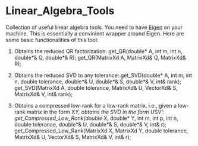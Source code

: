 Linear_Algebra_Tools
====================

Collection of useful linear algebra tools. You need to have [Eigen](http://eigen.tuxfamily.org/) on your machine. This is essentially a convinient wrapper around Eigen. Here are some basic functionalities of this tool:

1. Obtains the reduced QR factorization:
	get_QR(double* A, int m, int n, double*& Q, double*& R);
	get_QR(MatrixXd A, MatrixXd& Q, MatrixXd& R);

2. Obtains the reduced SVD to any tolerance:
	get_SVD(double* A, int m, int n, double tolerance, double*& U, double*& S, double*& V, int& rank);
	get_SVD(MatrixXd A, double tolerance, MatrixXd& U, VectorXd& S, MatrixXd& V, int& rank);

3. Obtains a compressed low-rank for a low-rank matrix, i.e., given a low-rank matrix in the form X*Y, obtains the SVD in the form U*S*V':
	get_Compressed_Low_Rank(double* X, double* Y, int m, int p, int n, double tolerance, double*& U, double*& S, double*& V, int& r);
	get_Compressed_Low_Rank(MatrixXd X, MatrixXd Y, double tolerance, MatrixXd& U, VectorXd& S, MatrixXd& V, int& r);
